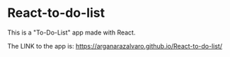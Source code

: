 # React-to-do-list
This is a "To-Do-List" app made with React.

The LINK to the app is: https://arganarazalvaro.github.io/React-to-do-list/
